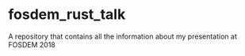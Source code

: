# fosdem_rust_talk
A repository that contains all the information about my presentation at FOSDEM 2018
